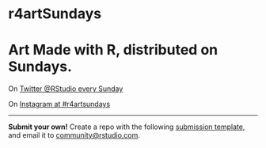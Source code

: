 # r4artSundays

Art Made with R, distributed on Sundays. 
=======

On [Twitter @RStudio every Sunday](https://twitter.com/rstudio)

On [Instagram at #r4artsundays](https://www.instagram.com/explore/tags/r4artsundays/)

----

**Submit your own!** Create a repo with the following [submission template](submission-template.Rmd), and email it to community@rstudio.com. 
